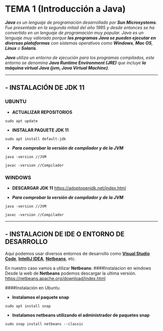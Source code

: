 # TEMA 1 (Introducción a Java)

_**Java** es un lenguaje de programación desarrollado por **Sun Microsystems**. Fue presentado en la segunda mitad del año 1995 y desde entonces se ha convertido en un lenguaje de programación muy popular. Java es un lenguaje muy valorado porque **los programas Java se pueden ejecutar en diversas plataformas** con  sistemas operativos como **Windows**, **Mac  OS**, **Linux** o **Solaris**._

_**Java** utiliza un entorno de ejecución para los programas compilados, este entorno se denomina **Java Runtime Environment (JRE)** que incluye **la máquina virtual Java (jvm, Java Virtual Machine)**._

* * *

## - INSTALACIÓN DE JDK 11
### UBUNTU
- **ACTUALIZAR REPOSITORIOS**
````
sudo apt update
````
- **INSTALAR PAQUETE JDK 11**
````
sudo apt install default-jdk
````
- _**Para comprobar la versión de compilador y de la JVM**_
````
java -version //JVM

javac -version //Compilador
````

### WINDOWS
- **DESCARGAR JDK 11**
<https://adoptopenjdk.net/index.html>

- _**Para comprobar la versión de compilador y de la JVM**_
````
java -version //JVM

javac -version //Compilador
````

* * *

## - INSTALACION DE IDE O ENTORNO DE DESARROLLO
Aqui podemos usar diversos entornos de desarrollo como **[Visual Studio Code](https://code.visualstudio.com/)**, **[IntelliJ IDEA](https://www.jetbrains.com/es-es/idea/)**, **[Netbeans](https://netbeans.apache.org/download/index.html)**, etc.

En nuestro caso vamos a utilizar **Netbeans**:
####Instalacion en windows
Desde la web de **Netbeans** podemos descargar la ultima versión.
<https://netbeans.apache.org/download/index.html>

####Instalación en Ubuntu
- **Instalamos el paquete snap**
`````
sudo apt install snap
`````
- **Instalamos netbeans utilizando el administrador de paquetes snap**
`````
sudo snap install netbeans --classic
`````

